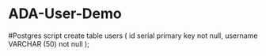 # ADA-User-Demo

#Postgres script
create table users ( id serial primary key not null,
username VARCHAR (50) not null
);

